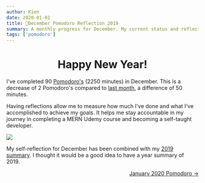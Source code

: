 ```yaml
---
author: Kien
date: 2020-01-01
title: 🍅December Pomodoro Reflection 2019
summary: A monthly progress for December. My current status and reflection on my productivity, goals and achievements.
tags: ['pomodoro']
---
```


# <center>Happy New Year!</center>

I've completed 90 [Pomodoro's](/blog/pomodoro-technique/) (2250 minutes) in December. This is a decrease of 2 Pomodoro's compared to [last month](/blog/november-2019-pomodoro/), a difference of 50 minutes.

Having reflections allow me to measure how much I've done and what I've accomplished to achieve my goals. It helps me stay accountable in my journey in completing a MERN Udemy course and becoming a self-taught developer.

![](/static/images/pomodoros/pomotodoDecember2019.png)

My self-reflection for December has been combined with my [2019 summary](/2019-yearend-pomodoro/). I thought it would be a good idea to have a year summary of 2019.

<div align="right"><a href="/blog/january-2020-pomodoro/">January 2020 Pomodoro &rarr;</a></div>
